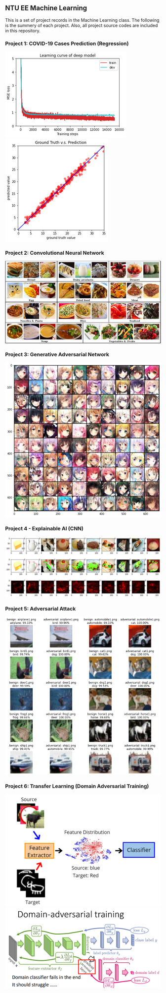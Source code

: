 ## NTU EE Machine Learning

This is a set of project records in the Machine Learning class. The following is the summery of each project. Also, all project source codes are included in this repository.

### Project 1: COVID-19 Cases Prediction (Regression)

![](/images/1-1.png "")
![](/images/1-2.png "")

### Project 2: Convolutional Neural Network

![](/images/2-1.jpg "")

### Project 3: Generative Adversarial Network

![](/images/3-1.png "")

### Project 4 - Explainable AI (CNN)

![](/images/4-1.png "")

### Project 5: Adversarial Attack

![](/images/5-1.png "")

### Project 6: Transfer Learning (Domain Adversarial Training)

![](/images/6-1.png "")
![](/images/6-2.png "")
